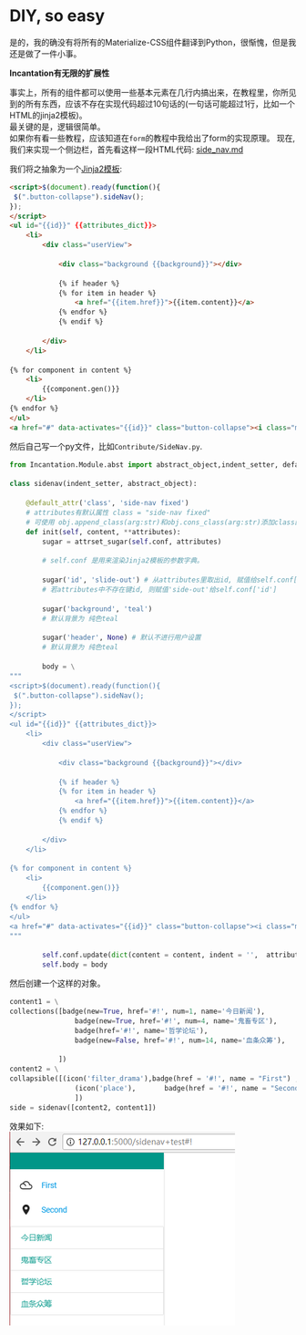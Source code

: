 # DIY, so easy


是的，我的确没有将所有的Materialize-CSS组件翻译到Python，很惭愧，但是我还是做了一件小事。

**Incantation有无限的扩展性**

事实上，所有的组件都可以使用一些基本元素在几行内搞出来，在教程里，你所见到的所有东西，应该不存在实现代码超过10句话的(一句话可能超过1行，比如一个HTML的jinja2模板)。  
最关键的是，逻辑很简单。  
如果你有看一些教程，应该知道在`form`的教程中我给出了form的实现原理。
现在, 我们来实现一个侧边栏，首先看这样一段HTML代码:
[side_nav.md](./side_nav.md)

我们将之抽象为一个[Jinja2模板](http://docs.jinkan.org/docs/jinja2/):

```html
<script>$(document).ready(function(){
 $(".button-collapse").sideNav();
});
</script>
<ul id="{{id}}" {{attributes_dict}}>
    <li>
        <div class="userView">

            <div class="background {{background}}"></div>

            {% if header %}
            {% for item in header %}
                <a href="{{item.href}}">{{item.content}}</a>
            {% endfor %}
            {% endif %}

        </div>
    </li>

{% for component in content %}
    <li>
        {{component.gen()}}
    </li>
{% endfor %}
</ul>
<a href="#" data-activates="{{id}}" class="button-collapse"><i class="material-icons">menu</i></a>
```

然后自己写一个py文件，比如`Contribute/SideNav.py`.

```python
from Incantation.Module.abst import abstract_object,indent_setter, default_attr, attrset_sugar

class sidenav(indent_setter, abstract_object):

    @default_attr('class', 'side-nav fixed') 
    # attributes有默认属性 class = "side-nav fixed"
    # 可使用 obj.append_class(arg:str)和obj.cons_class(arg:str)添加class的值。
    def init(self, content, **attributes):
        sugar = attrset_sugar(self.conf, attributes)

        # self.conf 是用来渲染Jinja2模板的参数字典。
        
        sugar('id', 'slide-out') # 从attributes里取出id, 赋值给self.conf['id']中
        # 若attributes中不存在键id, 则赋值'side-out'给self.conf['id']

        sugar('background', 'teal')
        # 默认背景为 纯色teal

        sugar('header', None) # 默认不进行用户设置
        # 默认背景为 纯色teal

        body = \
"""
<script>$(document).ready(function(){
 $(".button-collapse").sideNav();
});
</script>
<ul id="{{id}}" {{attributes_dict}}>
    <li>
        <div class="userView">

            <div class="background {{background}}"></div>

            {% if header %}
            {% for item in header %}
                <a href="{{item.href}}">{{item.content}}</a>
            {% endfor %}
            {% endif %}

        </div>
    </li>

{% for component in content %}
    <li>
        {{component.gen()}}
    </li>
{% endfor %}
</ul>
<a href="#" data-activates="{{id}}" class="button-collapse"><i class="material-icons">menu</i></a>
""" 

        self.conf.update(dict(content = content, indent = '',  attributes_dict = attributes))
        self.body = body
```

然后创建一个这样的对象。

```python
content1 = \
collections([badge(new=True, href='#!', num=1, name='今日新闻'),
                badge(new=True, href='#!', num=4, name='鬼畜专区'),
                badge(href='#!', name='哲学论坛'),
                badge(new=False, href='#!', num=14, name='血条众筹'),
                
            ])
content2 = \
collapsible([(icon('filter_drama'),badge(href = '#!', name = "First") , "<p>Lorem ipsum dolor sit amet.</p>"),
                (icon('place'),       badge(href = '#!', name = "Second"), "place")
                ])
side = sidenav([content2, content1])
```

效果如下:  
[![sidenav+test](./sidenav+test.PNG)](./sidenav+test.PNG)











